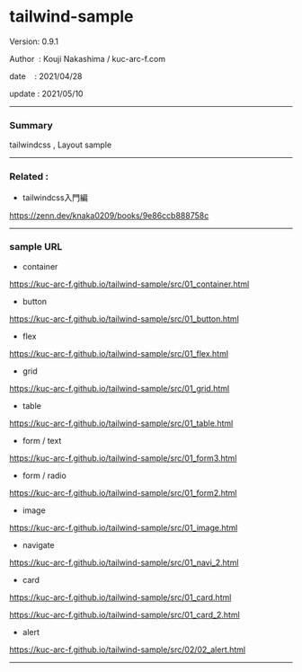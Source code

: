 ﻿# tailwind-sample

 Version: 0.9.1

 Author  : Kouji Nakashima / kuc-arc-f.com

 date    : 2021/04/28

 update  : 2021/05/10

***
### Summary

tailwindcss , Layout sample

***
### Related :
* tailwindcss入門編

https://zenn.dev/knaka0209/books/9e86ccb888758c

***
### sample URL

* container

https://kuc-arc-f.github.io/tailwind-sample/src/01_container.html

*  button

https://kuc-arc-f.github.io/tailwind-sample/src/01_button.html

* flex

https://kuc-arc-f.github.io/tailwind-sample/src/01_flex.html

* grid

https://kuc-arc-f.github.io/tailwind-sample/src/01_grid.html

* table

https://kuc-arc-f.github.io/tailwind-sample/src/01_table.html

* form / text

https://kuc-arc-f.github.io/tailwind-sample/src/01_form3.html

* form / radio

https://kuc-arc-f.github.io/tailwind-sample/src/01_form2.html

* image

https://kuc-arc-f.github.io/tailwind-sample/src/01_image.html

* navigate

https://kuc-arc-f.github.io/tailwind-sample/src/01_navi_2.html

* card

https://kuc-arc-f.github.io/tailwind-sample/src/01_card.html

https://kuc-arc-f.github.io/tailwind-sample/src/01_card_2.html

* alert

https://kuc-arc-f.github.io/tailwind-sample/src/02/02_alert.html

***

